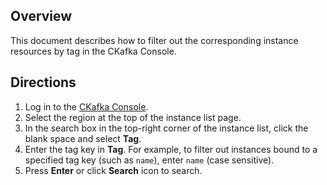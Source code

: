 ## Overview
This document describes how to filter out the corresponding instance resources by tag in the CKafka Console.


## Directions
1. Log in to the [CKafka Console](https://console.cloud.tencent.com/ckafka).
2. Select the region at the top of the instance list page.
3. In the search box in the top-right corner of the instance list, click the blank space and select **Tag**.
4. Enter the tag key in **Tag**.
For example, to filter out instances bound to a specified tag key (such as `name`), enter `name` (case sensitive).
5. Press **Enter** or click **Search** icon to search.

